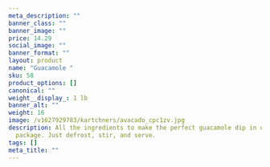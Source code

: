 ```yaml
---
meta_description: ""
banner_class: ""
banner_image: ""
price: 14.29
social_image: ""
banner_format: ""
layout: product
name: "Guacamole "
sku: 58
product_options: []
canonical: ""
weight__display_: 1 lb
banner_alt: ""
weight: 16
image: /v1627929783/kartchners/avacado_cpc1zv.jpg
description: All the ingredients to make the perfect guacamole dip in one
  package. Just defrost, stir, and serve.
tags: []
meta_title: ""
---
```


